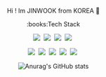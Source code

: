 <div align="center">
<p align="center"> Hi ! Im JINWOOK from KOREA 👋</p>
<p align="center">:books:Tech Stack</p>
<p align="center">
  <img src="https://img.shields.io/badge/Java-ff3000?style=flat-square&logo=Java&logoColor=white"/>&nbsp
  <img src="https://img.shields.io/badge/SpringBoot-6db33f?style=flat-square&logo=Spring&logoColor=white"/>&nbsp
  <img src="https://img.shields.io/badge/MySQL-003545?style=flat-square&logo=MySQL&logoColor=white"/>&nbsp
    <img src="https://img.shields.io/badge/MariaDB-003545?style=flat-square&logo=MariaDB&logoColor=white"/>&nbsp
</p>
<p align="center">
  <img src="https://img.shields.io/badge/JavaScript-f7df1e?style=flat-square&logo=JavaScript&logoColor=white"/>&nbsp
  <img src="https://img.shields.io/badge/HTML5-e34f26?style=flat-square&logo=HTML5&logoColor=white"/>&nbsp
  <img src="https://img.shields.io/badge/CSS3-1572b6?style=flat-square&logo=CSS3&logoColor=white"/>&nbsp
  <img src="https://img.shields.io/badge/React-61dafb?style=flat-square&logo=React&logoColor=white"/>&nbsp
  <img src="https://img.shields.io/badge/Redux-764ABC?style=flat-square&logo=Redux&logoColor=white"/>&nbsp
</p>


![Anurag's GitHub stats](https://github-readme-stats.vercel.app/api?username=wlsdnr4675&show_icons=true&theme=radical)

</div>
